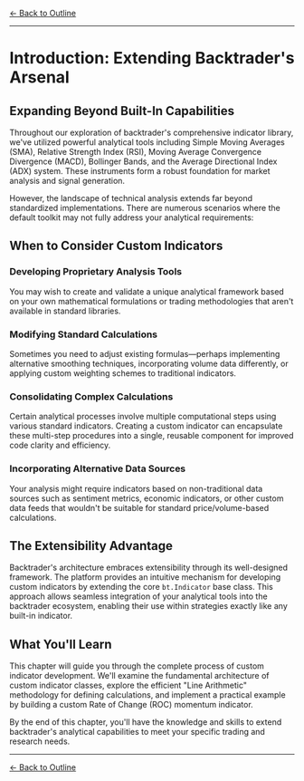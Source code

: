 [← Back to Outline](../outline.md)

---

# Introduction: Extending Backtrader's Arsenal

## Expanding Beyond Built-In Capabilities

Throughout our exploration of backtrader's comprehensive indicator library, we've utilized powerful analytical tools including Simple Moving Averages (SMA), Relative Strength Index (RSI), Moving Average Convergence Divergence (MACD), Bollinger Bands, and the Average Directional Index (ADX) system. These instruments form a robust foundation for market analysis and signal generation.

However, the landscape of technical analysis extends far beyond standardized implementations. There are numerous scenarios where the default toolkit may not fully address your analytical requirements:

## When to Consider Custom Indicators

### Developing Proprietary Analysis Tools
You may wish to create and validate a unique analytical framework based on your own mathematical formulations or trading methodologies that aren't available in standard libraries.

### Modifying Standard Calculations
Sometimes you need to adjust existing formulas—perhaps implementing alternative smoothing techniques, incorporating volume data differently, or applying custom weighting schemes to traditional indicators.

### Consolidating Complex Calculations
Certain analytical processes involve multiple computational steps using various standard indicators. Creating a custom indicator can encapsulate these multi-step procedures into a single, reusable component for improved code clarity and efficiency.

### Incorporating Alternative Data Sources
Your analysis might require indicators based on non-traditional data sources such as sentiment metrics, economic indicators, or other custom data feeds that wouldn't be suitable for standard price/volume-based calculations.

## The Extensibility Advantage

Backtrader's architecture embraces extensibility through its well-designed framework. The platform provides an intuitive mechanism for developing custom indicators by extending the core `bt.Indicator` base class. This approach allows seamless integration of your analytical tools into the backtrader ecosystem, enabling their use within strategies exactly like any built-in indicator.

## What You'll Learn

This chapter will guide you through the complete process of custom indicator development. We'll examine the fundamental architecture of custom indicator classes, explore the efficient "Line Arithmetic" methodology for defining calculations, and implement a practical example by building a custom Rate of Change (ROC) momentum indicator.

By the end of this chapter, you'll have the knowledge and skills to extend backtrader's analytical capabilities to meet your specific trading and research needs.


---

[← Back to Outline](../outline.md)